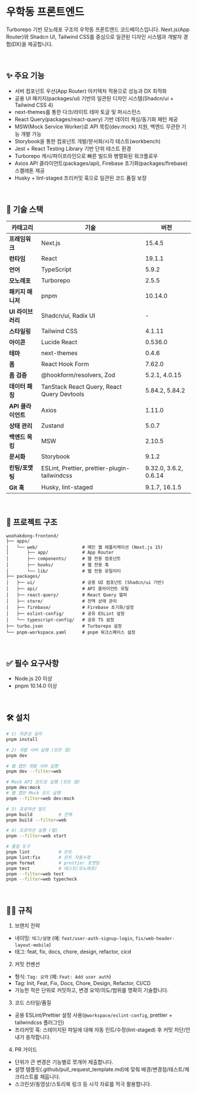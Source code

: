 # 우학동 프론트엔드

Turborepo 기반 모노레포 구조의 우학동 프론트엔드 코드베이스입니다. Next.js(App Router)와 Shadcn UI, Tailwind CSS를 중심으로 일관된 디자인 시스템과 개발자 경험(DX)을 제공합니다.

<br>

## ✨ 주요 기능

- 서버 컴포넌트 우선(App Router) 아키텍처 적용으로 성능과 DX 최적화
- 공용 UI 패키지(packages/ui) 기반의 일관된 디자인 시스템(Shadcn/ui + Tailwind CSS 4)
- next-themes를 통한 다크/라이트 테마 토글 및 퍼시스턴스
- React Query(packages/react-query) 기반 데이터 캐싱/동기화 패턴 제공
- MSW(Mock Service Worker)로 API 목킹(dev:mock) 지원, 백엔드 무관한 기능 개발 가능
- Storybook을 통한 컴포넌트 개발/문서화/시각 테스트(workbench)
- Jest + React Testing Library 기반 단위 테스트 환경
- Turborepo 캐시/파이프라인으로 빠른 빌드와 병렬화된 워크플로우
- Axios API 클라이언트(packages/api), Firebase 초기화(packages/firebase) 스켈레톤 제공
- Husky + lint-staged 프리커밋 훅으로 일관된 코드 품질 보장

<br>

## 🚀 기술 스택

| 카테고리           | 기술                                          | 버전                  |
| ------------------ | --------------------------------------------- | --------------------- |
| **프레임워크**     | Next.js                                       | 15.4.5                |
| **런타임**         | React                                         | 19.1.1                |
| **언어**           | TypeScript                                    | 5.9.2                 |
| **모노레포**       | Turborepo                                     | 2.5.5                 |
| **패키지 매니저**  | pnpm                                          | 10.14.0               |
| **UI 라이브러리**  | Shadcn/ui, Radix UI                           | -                     |
| **스타일링**       | Tailwind CSS                                  | 4.1.11                |
| **아이콘**         | Lucide React                                  | 0.536.0               |
| **테마**           | next-themes                                   | 0.4.6                 |
| **폼**             | React Hook Form                               | 7.62.0                |
| **폼 검증**        | @hookform/resolvers, Zod                      | 5.2.1, 4.0.15         |
| **데이터 패칭**    | TanStack React Query, React Query Devtools    | 5.84.2, 5.84.2        |
| **API 클라이언트** | Axios                                         | 1.11.0                |
| **상태 관리**      | Zustand                                       | 5.0.7                 |
| **백엔드 목킹**    | MSW                                           | 2.10.5                |
| **문서화**         | Storybook                                     | 9.1.2                 |
| **린팅/포맷팅**    | ESLint, Prettier, prettier-plugin-tailwindcss | 9.32.0, 3.6.2, 0.6.14 |
| **Git 훅**         | Husky, lint-staged                            | 9.1.7, 16.1.5         |

<br>

## 📁 프로젝트 구조

```
woohakdong-frontend/
├── apps/
│   └── web/                 # 메인 웹 애플리케이션 (Next.js 15)
│       ├── app/             # App Router
│       ├── components/      # 웹 전용 컴포넌트
│       ├── hooks/           # 웹 전용 훅
│       └── lib/             # 웹 전용 유틸리티
├── packages/
│   ├── ui/                  # 공용 UI 컴포넌트 (Shadcn/ui 기반)
│   ├── api/                 # API 클라이언트 유틸
│   ├── react-query/         # React Query 헬퍼
│   ├── store/               # 전역 상태 관리
│   ├── firebase/            # Firebase 초기화/설정
│   ├── eslint-config/       # 공유 ESLint 설정
│   └── typescript-config/   # 공유 TS 설정
├── turbo.json               # Turborepo 설정
└── pnpm-workspace.yaml      # pnpm 워크스페이스 설정
```

<br>

## ✅ 필수 요구사항

- Node.js 20 이상
- pnpm 10.14.0 이상

<br>

## 🛠️ 설치

```bash
# 1) 의존성 설치
pnpm install

# 2) 개발 서버 실행 (모든 앱)
pnpm dev

# 웹 앱만 개발 서버 실행
pnpm dev --filter=web

# Mock API 모드로 실행 (모든 앱)
pnpm dev:mock
# 웹 앱만 Mock 모드 실행
pnpm --filter=web dev:mock

# 3) 프로덕션 빌드
pnpm build          # 전체
pnpm build --filter=web

# 4) 프로덕션 실행 (웹)
pnpm --filter=web start

# 품질 도구
pnpm lint           # 린트
pnpm lint:fix       # 린트 자동수정
pnpm format         # prettier 포맷팅
pnpm test           # 테스트(모노레포)
pnpm --filter=web test
pnpm --filter=web typecheck
```

<br>

## 🧑‍💻 규칙

1. 브랜치 전략

- 네이밍: `태그/설명` (예: `feat/user-auth-signup-login`, `fix/web-header-layout-mobile`)
- 태그: feat, fix, docs, chore, design, refactor, cicd

2. 커밋 컨벤션

- 형식: `Tag: 요약` (예: `Feat: Add user auth`)
- Tag: Init, Feat, Fix, Docs, Chore, Design, Refactor, CI/CD
- 가능한 작은 단위로 커밋하고, 변경 요약/의도/범위를 명확히 기술합니다.

3. 코드 스타일/품질

- 공용 ESLint/Prettier 설정 사용(`@workspace/eslint-config`, prettier + tailwindcss 플러그인)
- 프리커밋 훅: 스테이지된 파일에 대해 자동 린트/수정(lint-staged) 후 커밋 차단/안내가 동작합니다.

4. PR 가이드

- 단위가 큰 변경은 기능별로 쪼개어 제출합니다.
- 설명 템플릿(.github/pull_request_template.md)에 맞춰 배경/변경점/테스트/체크리스트를 채웁니다.
- 스크린샷/동영상/스토리북 링크 등 시각 자료를 적극 활용합니다.
